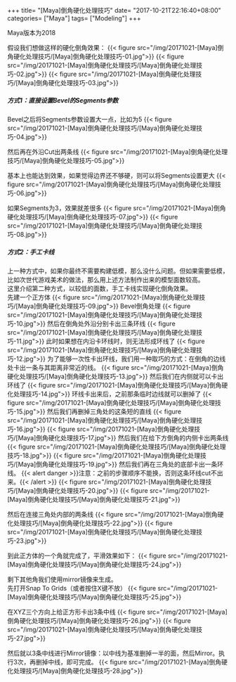 +++
title= "[Maya]倒角硬化处理技巧"
date= "2017-10-21T22:16:40+08:00"
categories= ["Maya"]
tags= ["Modeling"]
+++

Maya版本为2018

假设我们想做这样的硬化倒角效果：
{{< figure src="/img/20171021-[Maya]倒角硬化处理技巧/[Maya]倒角硬化处理技巧-01.jpg">}}
{{< figure src="/img/20171021-[Maya]倒角硬化处理技巧/[Maya]倒角硬化处理技巧-02.jpg">}}
{{< figure src="/img/20171021-[Maya]倒角硬化处理技巧/[Maya]倒角硬化处理技巧-03.jpg">}}

##### 方式1：直接设置Bevel的Segments参数
Bevel之后将Segments参数设置大一点，比如为5
{{< figure src="/img/20171021-[Maya]倒角硬化处理技巧/[Maya]倒角硬化处理技巧-04.jpg">}}

然后再在外沿Cut出两条线
{{< figure src="/img/20171021-[Maya]倒角硬化处理技巧/[Maya]倒角硬化处理技巧-05.jpg">}}

基本上也能达到效果，如果觉得边界还不够硬，则可以将Segments设置更大
{{< figure src="/img/20171021-[Maya]倒角硬化处理技巧/[Maya]倒角硬化处理技巧-06.jpg">}}

如果Segments为3，效果就差很多
{{< figure src="/img/20171021-[Maya]倒角硬化处理技巧/[Maya]倒角硬化处理技巧-07.jpg">}}
{{< figure src="/img/20171021-[Maya]倒角硬化处理技巧/[Maya]倒角硬化处理技巧-08.jpg">}}

##### 方式2：手工卡线
上一种方式中，如果你最终不需要构建低模，那么没什么问题。但如果需要低模，比如次世代游戏美术的做法，那么用上述方法制作出来的模型面数较高。  
这里介绍第二种方式，以较低的面数，手工卡线实现硬化倒角效果。  
先建一个正方体
{{< figure src="/img/20171021-[Maya]倒角硬化处理技巧/[Maya]倒角硬化处理技巧-09.jpg">}}
Bevel倒角处理
{{< figure src="/img/20171021-[Maya]倒角硬化处理技巧/[Maya]倒角硬化处理技巧-10.jpg">}}
然后在倒角处外沿分别卡出三条环线
{{< figure src="/img/20171021-[Maya]倒角硬化处理技巧/[Maya]倒角硬化处理技巧-11.jpg">}}
此时如果想在内沿卡环线时，则无法形成环线了
{{< figure src="/img/20171021-[Maya]倒角硬化处理技巧/[Maya]倒角硬化处理技巧-12.jpg">}}
为了能够一次性卡出环线，我们用一种取巧的方式：在倒角的边线处卡出一条与其距离非常近的线。
{{< figure src="/img/20171021-[Maya]倒角硬化处理技巧/[Maya]倒角硬化处理技巧-13.jpg">}}
然后我们在内侧就可以卡出环线了
{{< figure src="/img/20171021-[Maya]倒角硬化处理技巧/[Maya]倒角硬化处理技巧-14.jpg">}}
环线卡出来后，之前那条临时边线就可以删掉了
{{< figure src="/img/20171021-[Maya]倒角硬化处理技巧/[Maya]倒角硬化处理技巧-15.jpg">}}
然后我们再删掉三角处的这条短的直线
{{< figure src="/img/20171021-[Maya]倒角硬化处理技巧/[Maya]倒角硬化处理技巧-16.jpg">}}
{{< figure src="/img/20171021-[Maya]倒角硬化处理技巧/[Maya]倒角硬化处理技巧-17.jpg">}}
然后我们在给下方倒角的内侧卡出两条线
{{< figure src="/img/20171021-[Maya]倒角硬化处理技巧/[Maya]倒角硬化处理技巧-18.jpg">}}
{{< figure src="/img/20171021-[Maya]倒角硬化处理技巧/[Maya]倒角硬化处理技巧-19.jpg">}}
然后我们再在三角处的底部卡出一条环线。
{{< alert danger >}}注意：之前的步骤顺序不能换，否则这条环线cut不出来。{{< /alert >}}
{{< figure src="/img/20171021-[Maya]倒角硬化处理技巧/[Maya]倒角硬化处理技巧-20.jpg">}}
{{< figure src="/img/20171021-[Maya]倒角硬化处理技巧/[Maya]倒角硬化处理技巧-21.jpg">}}

然后在连接三角处内部的两条线
{{< figure src="/img/20171021-[Maya]倒角硬化处理技巧/[Maya]倒角硬化处理技巧-22.jpg">}}
{{< figure src="/img/20171021-[Maya]倒角硬化处理技巧/[Maya]倒角硬化处理技巧-23.jpg">}}

到此正方体的一个角就完成了，平滑效果如下：
{{< figure src="/img/20171021-[Maya]倒角硬化处理技巧/[Maya]倒角硬化处理技巧-24.jpg">}}

剩下其他角我们使用mirror镜像来生成。  
先打开Snap To Grids（或者按住X键不放）
{{< figure src="/img/20171021-[Maya]倒角硬化处理技巧/[Maya]倒角硬化处理技巧-25.jpg">}}

在XYZ三个方向上给正方形卡出3条中线
{{< figure src="/img/20171021-[Maya]倒角硬化处理技巧/[Maya]倒角硬化处理技巧-26.jpg">}}
{{< figure src="/img/20171021-[Maya]倒角硬化处理技巧/[Maya]倒角硬化处理技巧-27.jpg">}}

然后就以3条中线进行Mirror镜像：以中线为基准删掉一半的面，然后Mirror。执行3次，再删掉中线，即可完成。
{{< figure src="/img/20171021-[Maya]倒角硬化处理技巧/[Maya]倒角硬化处理技巧-28.jpg">}}
